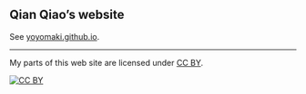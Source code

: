 ## Qian Qiao&rsquo;s website

See [yoyomaki.github.io](http://yoyomaki.github.io).

---

My parts of this web site are licensed under
[CC BY](http://creativecommons.org/licenses/by/3.0/).

[![CC BY](http://i.creativecommons.org/l/by/3.0/88x31.png)](http://creativecommons.org/licenses/by/3.0/)
